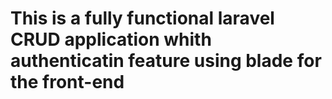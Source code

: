 # This is a fully functional laravel CRUD application whith authenticatin feature using blade for the front-end  
